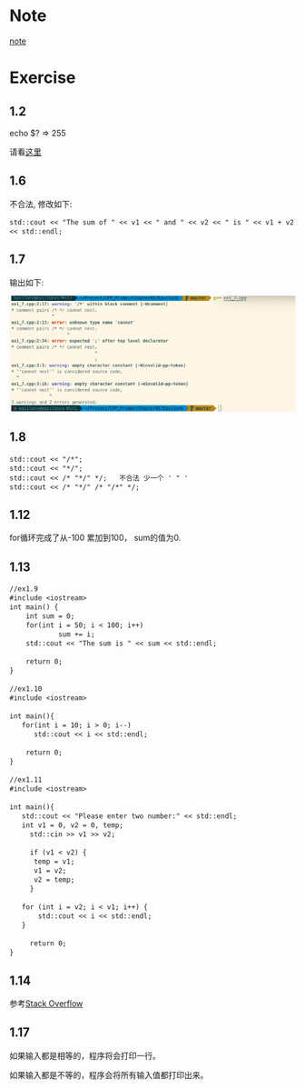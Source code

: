 # Note

[note](./note.md)

# Exercise

## 1.2

echo $? ⇒ 255 

请看[这里](http://www.tldp.org/LDP/abs/html/exitcodes.html)

## 1.6

不合法, 修改如下:

    std::cout << "The sum of " << v1 << " and " << v2 << " is " << v1 + v2 << std::endl;

## 1.7

输出如下:

![](cprimer01-0edfd304-8183-490d-b764-8ea6472316a8.7.png)

## 1.8

    std::cout << "/*";
    std::cout << "*/";
    std::cout << /* "*/" */;   不合法 少一个 ' " '
    std::cout << /* "*/" /* "/*" */;

## 1.12

for循环完成了从-100 累加到100， sum的值为0.

## 1.13

    //ex1.9
    #include <iostream>
    int main() {
    	int sum = 0;
    	for(int i = 50; i < 100; i++)
    			sum += i;
    	std::cout << "The sum is " << sum << std::endl;
    
    	return 0;
    }
    
    //ex1.10
    #include <iostream>
    
    int main(){
       for(int i = 10; i > 0; i--)
          std::cout << i << std::endl;
    
    	return 0;
    }
    
    //ex1.11
    #include <iostream>
    
    int main(){
       std::cout << "Please enter two number:" << std::endl;
       int v1 = 0, v2 = 0, temp;
    	 std::cin >> v1 >> v2;
    
    	 if (v1 < v2) {
          temp = v1;
          v1 = v2;
          v2 = temp;	 
    	 }
    
       for (int i = v2; i < v1; i++) {
    	   std::cout << i << std::endl;
       }
    
    	 return 0;
    }

## 1.14

参考[Stack Overflow](https://stackoverflow.com/questions/2950931/for-vs-while-in-c-programming)

## 1.17

如果输入都是相等的，程序将会打印一行。

如果输入都是不等的，程序会将所有输入值都打印出来。